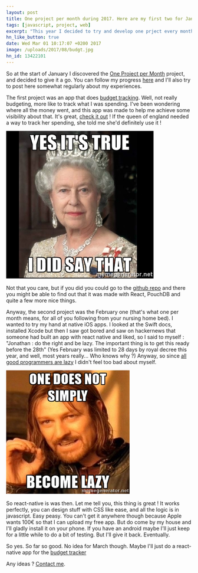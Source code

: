 ```yaml
---
layout: post
title: One project per month during 2017. Here are my first two for January and february
tags: [javascript, project, web]
excerpt: "This year I decided to try and develop one prject every month. Here's how January and February went"
hn_like_button: true
date: Wed Mar 01 10:17:07 +0200 2017
image: /uploads/2017/08/budgt.jpg
hn_id: 13422101
---
```


So at the start of January I discovered the [One Project per Month](https://github.com/1ppm/1ppmLog) project, and decided to give it a go. You can follow my progress [here](https://github.com/1ppm/1ppmLog/blob/master/HallOfFame.md#jfoucher) and I'll also try to post here somewhat regularly about my experiences.

The first project was an app that does [budget tracking](https://budgt.eu). Well, not really budgeting, more like to track what I was spending. I've been wondering where all the money went, and this app was made to help me achieve some visibility about that. It's great, [check it out](https://budgt.eu) ! If the queen of england needed a way to track her spending, she told me she'd definitely use it !

![Queen of England says budgt is the best app to track your spending](/assets/img/posts/queen-says-budgt-is-best-tracking-app.jpeg)

Not that you care, but if you did you could go to the [github repo](https://github.com/jfoucher/budgetTracker) and there you might be able to find out that it was made with React, PouchDB and quite a few more nice things.

Anyway, the second project was the February one (that's what one per month means, for all of you following from your nursing home bed). I wanted to try my hand at native iOS apps. I looked at the Swift docs, installed Xcode but then I saw got bored and saw on hackernews that someone had built an app with react native and liked, so I said to myself : "Jonathan : do the right and be lazy. The important thing is to get this ready before the 28th" (Yes February was limited to 28 days by royal decree this year, and well, most years really... Who knows why ?) Anyway, so since [all good programmers are lazy](http://blogoscoped.com/archive/2005-08-24-n14.html) I didn't feel too bad about myself. 

![One does not simply become lazy](/assets/img/posts/become-lazy.jpeg)


So react-native is was then. Let me tell you, this thing is great ! It works perfectly, you can design stuff with CSS like ease, and all the logic is in javascript. Easy peasy. You can't get it anywhere though because Apple wants 100€ so that I can upload my free app. But do come by my house and I'll gladly install it on your phone. If you have an android maybe I'll just keep for a little while to do a bit of testing. But I'll give it back. Eventually.

So yes. So far so good. No idea for March though. Maybe I'll just do a react-native app for the [budget tracker](https://budgt.eu)

Any ideas ? [Contact me](/contact).
